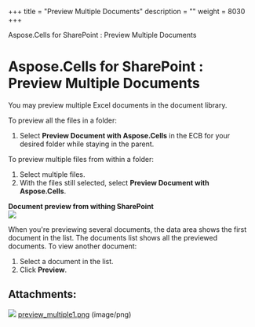 +++
title = "Preview Multiple Documents" 
description = "" 
weight = 8030 
+++

Aspose.Cells for SharePoint : Preview Multiple Documents  

# Aspose.Cells for SharePoint : Preview Multiple Documents


You may preview multiple Excel documents in the document library.

To preview all the files in a folder:

1.  Select **Preview Document with Aspose.Cells** in the ECB for your desired folder while staying in the parent.

To preview multiple files from within a folder:

1.  Select multiple files.
2.  With the files still selected, select **Preview Document with Aspose.Cells**.

**Document preview from withing SharePoint**  
![](https://docs2.aspose.com/cells/sharepoint/attachments/6357001/6488127.png)

When you're previewing several documents, the data area shows the first document in the list. The documents list shows all the previewed documents. To view another document:

1.  Select a document in the list.
2.  Click **Preview**.

## Attachments:

![](https://docs2.aspose.com/cells/sharepoint/images/icons/bullet_blue.gif) [preview\_multiple1.png](https://docs2.aspose.com/cells/sharepoint/attachments/6357001/6488127.png) (image/png)  

